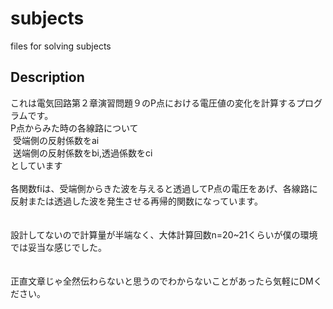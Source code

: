 # subjects
files for solving subjects

## Description
これは電気回路第２章演習問題９のP点における電圧値の変化を計算するプログラムです。 <br>
P点からみた時の各線路について <br>
&nbsp;受端側の反射係数をai <br>
&nbsp;送端側の反射係数をbi,透過係数をci <br>
としています <br>
<br>
各関数fiは、受端側からきた波を与えると透過してP点の電圧をあげ、各線路に反射または透過した波を発生させる再帰的関数になっています。 <br>
<br>
<br>
設計してないので計算量が半端なく、大体計算回数n=20~21くらいが僕の環境では妥当な感じでした。 <br>
<br>
<br>
正直文章じゃ全然伝わらないと思うのでわからないことがあったら気軽にDMください。


